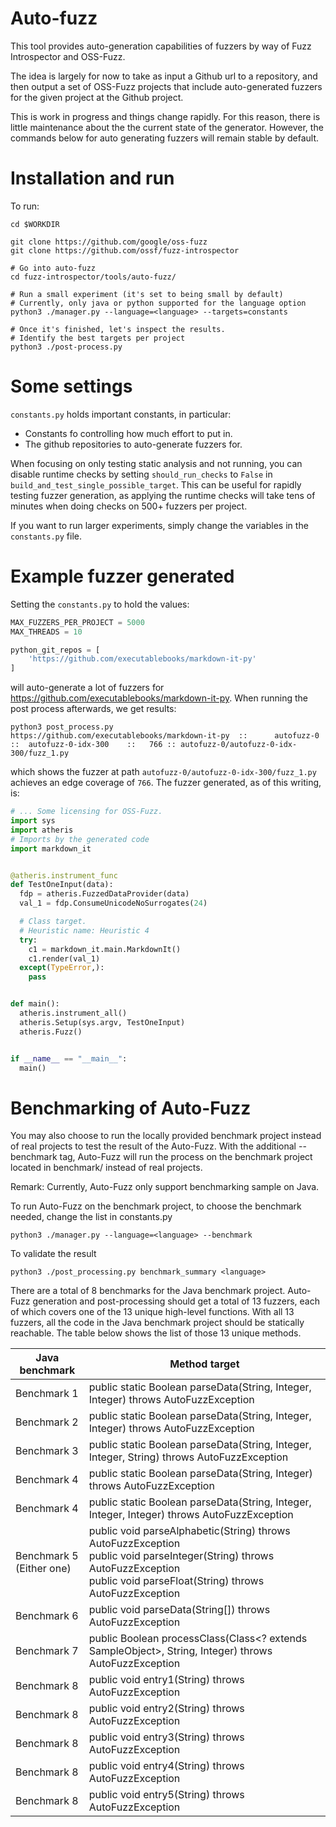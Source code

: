 # Auto-fuzz
This tool provides auto-generation capabilities of fuzzers by way of Fuzz
Introspector and OSS-Fuzz.

The idea is largely for now to take as input a Github url to a repository,
and then output a set of OSS-Fuzz projects that include auto-generated fuzzers
for the given project at the Github project.

This is work in progress and things change rapidly. For this reason, there is
little maintenance about the the current state of the generator. However, the
commands below for auto generating fuzzers will remain stable by default.

# Installation and run
To run:
```
cd $WORKDIR

git clone https://github.com/google/oss-fuzz
git clone https://github.com/ossf/fuzz-introspector

# Go into auto-fuzz
cd fuzz-introspector/tools/auto-fuzz/

# Run a small experiment (it's set to being small by default)
# Currently, only java or python supported for the language option
python3 ./manager.py --language=<language> --targets=constants

# Once it's finished, let's inspect the results.
# Identify the best targets per project
python3 ./post-process.py
```

# Some settings
`constants.py` holds important constants, in particular:
- Constants fo controlling how much effort to put in.
- The github repositories to auto-generate fuzzers for.

When focusing on only testing static analysis and not running, you can disable
runtime checks by setting `should_run_checks` to `False` in `build_and_test_single_possible_target`.
This can be useful for rapidly testing fuzzer generation, as applying the runtime
checks will take tens of minutes when doing checks on 500+ fuzzers per project.

If you want to run larger experiments, simply change the variables in the
`constants.py` file.

# Example fuzzer generated
Setting the `constants.py` to hold the values:

```python
MAX_FUZZERS_PER_PROJECT = 5000
MAX_THREADS = 10

python_git_repos = [
    'https://github.com/executablebooks/markdown-it-py'
]
```

will auto-generate a lot of fuzzers for https://github.com/executablebooks/markdown-it-py.
When running the post process afterwards, we get results:

```
python3 post_process.py
https://github.com/executablebooks/markdown-it-py  ::      autofuzz-0 ::  autofuzz-0-idx-300    ::   766 :: autofuzz-0/autofuzz-0-idx-300/fuzz_1.py
```
which shows the fuzzer at path `autofuzz-0/autofuzz-0-idx-300/fuzz_1.py`
achieves an edge coverage of `766`. The fuzzer generated, as of this writing,
is:
```python
# ... Some licensing for OSS-Fuzz.
import sys
import atheris
# Imports by the generated code
import markdown_it


@atheris.instrument_func
def TestOneInput(data):
  fdp = atheris.FuzzedDataProvider(data)
  val_1 = fdp.ConsumeUnicodeNoSurrogates(24)

  # Class target.
  # Heuristic name: Heuristic 4
  try:
    c1 = markdown_it.main.MarkdownIt()
    c1.render(val_1)
  except(TypeError,):
    pass


def main():
  atheris.instrument_all()
  atheris.Setup(sys.argv, TestOneInput)
  atheris.Fuzz()


if __name__ == "__main__":
  main()
```
# Benchmarking of Auto-Fuzz
You may also choose to run the locally provided benchmark project 
instead of real projects to test the result of the Auto-Fuzz. 
With the additional --benchmark tag, Auto-Fuzz will run the
process on the benchmark project located in benchmark/<language>
instead of real projects.

Remark: Currently, Auto-Fuzz only support benchmarking sample on Java.

To run Auto-Fuzz on the benchmark project, to choose the benchmark needed, change the list in constants.py
```
python3 ./manager.py --language=<language> --benchmark
```

To validate the result
```
python3 ./post_processing.py benchmark_summary <language>
```


There are a total of 8 benchmarks for the Java benchmark project. Auto-Fuzz generation and post-processing should get a total of 13 fuzzers, each of which covers one of the 13 unique high-level functions. With all 13 fuzzers, all the code in the Java benchmark project should be statically reachable. The table below shows the list of those 13 unique methods.

| Java benchmark              | Method target                                                                                                                                                                                              |
|-----------------------------|------------------------------------------------------------------------------------------------------------------------------------------------------------------------------------------------------------|
| Benchmark 1                 | public static Boolean parseData(String, Integer, Integer) throws AutoFuzzException                                                                                                                         |
| Benchmark 2                 | public static Boolean parseData(String, Integer, Integer) throws AutoFuzzException                                                                                                                         |
| Benchmark 3                 | public static Boolean parseData(String, Integer, Integer, String) throws AutoFuzzException                                                                                                                 |
| Benchmark 4                 | public static Boolean parseData(String, Integer) throws AutoFuzzException                                                                                                                                  |
| Benchmark 4                 | public static Boolean parseData(String, Integer, Integer, Integer) throws AutoFuzzException                                                                                                                |
| Benchmark 5<br>(Either one) | public void parseAlphabetic(String) throws AutoFuzzException <br>public void parseInteger(String) throws AutoFuzzException<br>public void parseFloat(String) throws AutoFuzzException |
| Benchmark 6                 | public void parseData(String[]) throws AutoFuzzException                                                                                                                                                   |
| Benchmark 7                 | public Boolean processClass(Class<? extends SampleObject>, String, Integer) throws AutoFuzzException                                                                                                |
| Benchmark 8                 | public void entry1(String) throws AutoFuzzException                                                                                                                                                        |
| Benchmark 8                 | public void entry2(String) throws AutoFuzzException                                                                                                                                                        |
| Benchmark 8                 | public void entry3(String) throws AutoFuzzException                                                                                                                                                        |
| Benchmark 8                 | public void entry4(String) throws AutoFuzzException                                                                                                                                                        |
| Benchmark 8                 | public void entry5(String) throws AutoFuzzException
